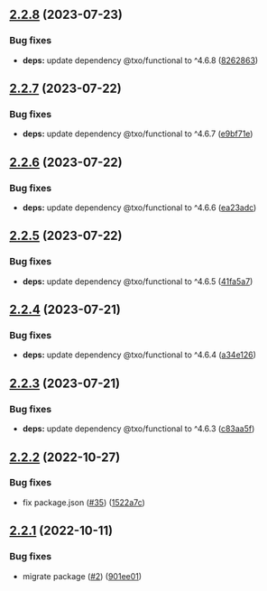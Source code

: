 ## [2.2.8](https://github.com/technology-studio/service-prop/compare/v2.2.7...v2.2.8) (2023-07-23)


### Bug fixes

* **deps:** update dependency @txo/functional to ^4.6.8 ([8262863](https://github.com/technology-studio/service-prop/commit/826286392e08eeef240de86412e7dc006eeb4518))

## [2.2.7](https://github.com/technology-studio/service-prop/compare/v2.2.6...v2.2.7) (2023-07-22)


### Bug fixes

* **deps:** update dependency @txo/functional to ^4.6.7 ([e9bf71e](https://github.com/technology-studio/service-prop/commit/e9bf71ed410e25fe07e9102fa7441e869d889213))

## [2.2.6](https://github.com/technology-studio/service-prop/compare/v2.2.5...v2.2.6) (2023-07-22)


### Bug fixes

* **deps:** update dependency @txo/functional to ^4.6.6 ([ea23adc](https://github.com/technology-studio/service-prop/commit/ea23adc41c49bcb49a36f089a523a23bdfd12e56))

## [2.2.5](https://github.com/technology-studio/service-prop/compare/v2.2.4...v2.2.5) (2023-07-22)


### Bug fixes

* **deps:** update dependency @txo/functional to ^4.6.5 ([41fa5a7](https://github.com/technology-studio/service-prop/commit/41fa5a752529a3f6211e70c1559bd0868f364cc3))

## [2.2.4](https://github.com/technology-studio/service-prop/compare/v2.2.3...v2.2.4) (2023-07-21)


### Bug fixes

* **deps:** update dependency @txo/functional to ^4.6.4 ([a34e126](https://github.com/technology-studio/service-prop/commit/a34e126acda495112e83e6fa6134de9a3eeeb1b2))

## [2.2.3](https://github.com/technology-studio/service-prop/compare/v2.2.2...v2.2.3) (2023-07-21)


### Bug fixes

* **deps:** update dependency @txo/functional to ^4.6.3 ([c83aa5f](https://github.com/technology-studio/service-prop/commit/c83aa5f084ad9dcfcaee68a6929504f9bcdce2a7))

## [2.2.2](https://github.com/technology-studio/service-prop/compare/v2.2.1...v2.2.2) (2022-10-27)


### Bug fixes

* fix package.json ([#35](https://github.com/technology-studio/service-prop/issues/35)) ([1522a7c](https://github.com/technology-studio/service-prop/commit/1522a7cbc9d0c47a7765d79cefeb59ef11e86b3d))

## [2.2.1](https://github.com/technology-studio/service-prop/compare/v2.2.0...v2.2.1) (2022-10-11)


### Bug fixes

* migrate package ([#2](https://github.com/technology-studio/service-prop/issues/2)) ([901ee01](https://github.com/technology-studio/service-prop/commit/901ee0122e7b82d75762bc957351200a17434ab4))
